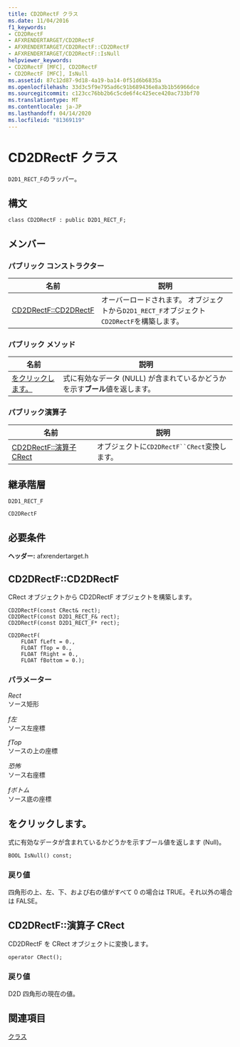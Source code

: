 ```yaml
---
title: CD2DRectF クラス
ms.date: 11/04/2016
f1_keywords:
- CD2DRectF
- AFXRENDERTARGET/CD2DRectF
- AFXRENDERTARGET/CD2DRectF::CD2DRectF
- AFXRENDERTARGET/CD2DRectF::IsNull
helpviewer_keywords:
- CD2DRectF [MFC], CD2DRectF
- CD2DRectF [MFC], IsNull
ms.assetid: 87c12d87-9d18-4a19-ba14-0f51d6b6835a
ms.openlocfilehash: 33d3c5f9e795ad6c91b689436e8a3b1b56966dce
ms.sourcegitcommit: c123cc76bb2b6c5cde6f4c425ece420ac733bf70
ms.translationtype: MT
ms.contentlocale: ja-JP
ms.lasthandoff: 04/14/2020
ms.locfileid: "81369119"
---
```

# <a name="cd2drectf-class"></a>CD2DRectF クラス

`D2D1_RECT_F`のラッパー。

## <a name="syntax"></a>構文

```
class CD2DRectF : public D2D1_RECT_F;
```

## <a name="members"></a>メンバー

### <a name="public-constructors"></a>パブリック コンストラクター

|名前|説明|
|----------|-----------------|
|[CD2DRectF::CD2DRectF](#cd2drectf)|オーバーロードされます。 オブジェクトから`D2D1_RECT_F`オブジェクト`CD2DRectF`を構築します。|

### <a name="public-methods"></a>パブリック メソッド

|名前|説明|
|----------|-----------------|
|[をクリックします。](#isnull)|式に有効なデータ (NULL) が含まれているかどうかを示す**ブール**値を返します。|

### <a name="public-operators"></a>パブリック演算子

|名前|説明|
|----------|-----------------|
|[CD2DRectF::演算子 CRect](#operator_crect)|オブジェクトに`CD2DRectF``CRect`変換します。|

## <a name="inheritance-hierarchy"></a>継承階層

`D2D1_RECT_F`

`CD2DRectF`

## <a name="requirements"></a>必要条件

**ヘッダー:** afxrendertarget.h

## <a name="cd2drectfcd2drectf"></a><a name="cd2drectf"></a>CD2DRectF::CD2DRectF

CRect オブジェクトから CD2DRectF オブジェクトを構築します。

```
CD2DRectF(const CRect& rect);
CD2DRectF(const D2D1_RECT_F& rect);
CD2DRectF(const D2D1_RECT_F* rect);

CD2DRectF(
    FLOAT fLeft = 0.,
    FLOAT fTop = 0.,
    FLOAT fRight = 0.,
    FLOAT fBottom = 0.);
```

### <a name="parameters"></a>パラメーター

*Rect*<br/>
ソース矩形

*f左*<br/>
ソース左座標

*fTop*<br/>
ソースの上の座標

*恐怖*<br/>
ソース右座標

*fボトム*<br/>
ソース底の座標

## <a name="cd2drectfisnull"></a><a name="isnull"></a>をクリックします。

式に有効なデータが含まれているかどうかを示すブール値を返します (Null)。

```
BOOL IsNull() const;
```

### <a name="return-value"></a>戻り値

四角形の上、左、下、および右の値がすべて 0 の場合は TRUE。それ以外の場合は FALSE。

## <a name="cd2drectfoperator-crect"></a><a name="operator_crect"></a>CD2DRectF::演算子 CRect

CD2DRectF を CRect オブジェクトに変換します。

```
operator CRect();
```

### <a name="return-value"></a>戻り値

D2D 四角形の現在の値。

## <a name="see-also"></a>関連項目

[クラス](../../mfc/reference/mfc-classes.md)

